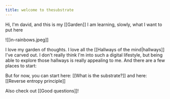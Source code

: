 ```yaml
---
title: welcome to thesubstrate
---
```

Hi, I'm david, and this is my [[Garden]]
I am learning, slowly, what I want to put here

![[in-rainbows.jpeg]]

I love my garden of thoughts. I love all the [[Hallways of the mind|hallways]] I've carved out. 
I don't really think I'm into such a digital lifestyle, but being able to explore those hallways is really appealing to me. And there are a few places to start:



But for now, you can start here: [[What is the substrate?]] and here: [[Reverse entropy principle]]

Also check out [[Good questions]]!